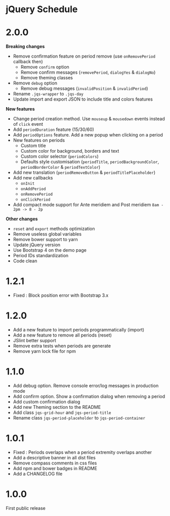 # jQuery Schedule

# 2.0.0
**Breaking changes**
- Remove confirmation feature on period remove (use `onRemovePeriod` callback then)
    - Remove `confirm` option
    - Remove confirm messages (`removePeriod`, `dialogYes` & `dialogNo`)
    - Remove theming classes
- Remove `debug` option
    - Remove debug messages (`invalidPosition` & `invalidPeriod`) 
- Rename `.jqs-wrapper` to `.jqs-day`
- Update import and export JSON to include title and colors features

**New features**
- Change period creation method. Use `mouseup` & `mousedown` events instead of `click` event 
- Add `periodDuration` feature (15/30/60)
- Add `periodOptions` feature. Add a new popup when clicking on a period 
- New features on periods 
    - Custom title
    - Custom color for background, borders and text
    - Custom color selector (`periodColors`)
    - Defaults style customisation (`periodTitle`, `periodBackgroundColor`, `periodBorderColor` & `periodTextColor`) 
- Add new translation (`periodRemoveButton` & `periodTitlePlaceholder`)
- Add new callbacks
    - `onInit`
    - `onAddPeriod`
    - `onRemovePeriod`
    - `onClickPeriod`
- Add compact mode support for Ante meridiem and Post meridiem `8am - 2pm -> 8 - 2p`

**Other changes**
- `reset` and `export` methods optimization
- Remove useless global variables
- Remove bower support to yarn
- Update jQuery version
- Use Bootstrap 4 on the demo page
- Period IDs standardization
- Code clean

# 1.2.1
- Fixed : Block position error with Bootstrap 3.x

# 1.2.0
- Add a new feature to import periods programmatically (import)
- Add a new feature to remove all periods (reset)
- JSlint better support
- Remove extra tests when periods are generate
- Remove yarn lock file for npm

# 1.1.0
- Add debug option. Remove console error/log messages in production mode 
- Add confirm option. Show a confirmation dialog when removing a period
- Add custom confirmation dialog
- Add new Theming section to the README
- Add class `jqs-grid-hour` and `jqs-period-title`
- Rename class `jqs-period-placeholder` to `jqs-period-container`

# 1.0.1

- Fixed : Periods overlaps when a period extremity overlaps another
- Add a descriptive banner in all dist files
- Remove compass comments in css files
- Add npm and bower badges in README
- Add a CHANGELOG file

# 1.0.0

First public release
